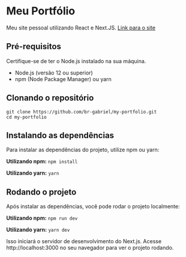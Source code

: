 # Meu Portfólio
Meu site pessoal utilizando React e Next.JS. [Link para o site](https://brgabriel-portfolio.vercel.app/)

## Pré-requisitos
Certifique-se de ter o Node.js instalado na sua máquina.

* Node.js (versão 12 ou superior)
* npm (Node Package Manager) ou yarn

## Clonando o repositório
```
git clone https://github.com/br-gabriel/my-portfolio.git
cd my-portfolio
```

## Instalando as dependências
Para instalar as dependências do projeto, utilize npm ou yarn:

**Utilizando npm:**
`npm install`

**Utilizando yarn:**
`yarn`

## Rodando o projeto
Após instalar as dependências, você pode rodar o projeto localmente:

**Utilizando npm:**
`npm run dev`

**Utilizando yarn:**
`yarn dev`

Isso iniciará o servidor de desenvolvimento do Next.js. Acesse http://localhost:3000 no seu navegador para ver o projeto rodando.


